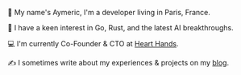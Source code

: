 👋 My name's Aymeric, I'm a developer living in Paris, France.

🔭 I have a keen interest in Go, Rust, and the latest AI breakthroughs.

💻 I'm currently Co-Founder & CTO at [Heart Hands](https://www.hearthands.tech/).

✍️ I sometimes write about my experiences & projects on my [blog](https://aymericbeaumet.com/).
